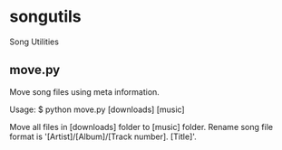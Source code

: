 songutils
=========

Song Utilities

move.py
-------

Move song files using meta information.

Usage:
  $ python move.py [downloads] [music]
  
Move all files in [downloads] folder to [music] folder.
Rename song file format is '[Artist]/[Album]/[Track number]. [Title]'.
